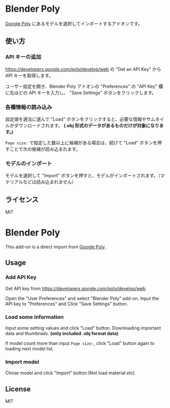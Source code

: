 # Blender Poly
[Google Poly](https://poly.google.com/) にあるモデルを選択してインポートするアドオンです。

## 使い方
### API キーの追加
https://developers.google.com/poly/develop/web の "Get an API Key" から API キーを取得します。

ユーザー設定を開き、Blender Poly アドオンの "Preferences" の "API Key" 欄に先ほどの API キーを入力し、 "Save Settings" ボタンをクリックします。

### 各種情報の読み込み
設定値を適当に選んで "Load" ボタンをクリックすると、必要な情報やサムネイルがダウンロードされます。 **(.obj 形式のデータがあるものだけが対象になります。)**

`Page size:` で指定した数以上に候補がある場合は、続けて "Load" ボタンを押すことで次の候補が読み込まれます。

### モデルのインポート
モデルを選択して "Import" ボタンを押すと、モデルがインポートされます。（マテリアルなどは読み込まれません）

## ライセンス
MIT

# Blender Poly
This add-on is a direct import from [Google Poly](https://poly.google.com/) .

## Usage
### Add API Key
Get API key from https://developers.google.com/poly/develop/web.

Open the "User Preferences" and select "Blender Poly" add-on. Input the API key to "Preferences" and Click "Save Settings" button.

### Load some information
Input some setting values and click "Load" button. Downloading important data and thumbnails. **(only included .obj format data)**

If model count more than input `Page size:`, click "Load" button again to loading next model list.

### Import model
Chose model and click "Import" button.(Not load material etc)

## License
MIT
